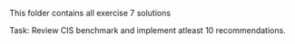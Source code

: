 This folder contains all exercise 7 solutions

Task:
Review CIS benchmark and implement atleast 10 recommendations.